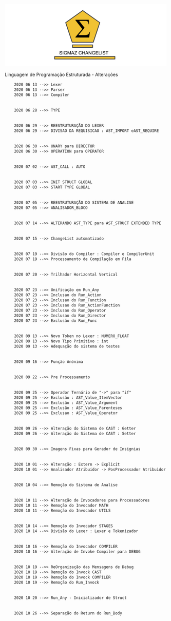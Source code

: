 ![ChangeList - Sigmaz](https://raw.githubusercontent.com/luandkg/Sigmaz/master/res/imagens/change.png)


Linguagem de Programação Estruturada - Alterações


		2020 06 13 -->> Lexer
		2020 06 13 -->> Parser
		2020 06 13 -->> Compiler


		2020 06 28 -->> TYPE


		2020 06 29 -->> REESTRUTURAÇÃO DO LEXER
		2020 06 29 -->> DIVISAO DA REQUISICAO : AST_IMPORT eAST_REQUIRE


		2020 06 30 -->> UNARY para DIRECTOR
		2020 06 30 -->> OPERATION para OPERATOR


		2020 07 02 -->> AST_CALL : AUTO


		2020 07 03 -->> INIT STRUCT GLOBAL
		2020 07 03 -->> START TYPE GLOBAL


		2020 07 05 -->> REESTRUTURAÇÃO DO SISTEMA DE ANALISE
		2020 07 05 -->> ANALISADOR_BLOCO


		2020 07 14 -->> ALTERANDO AST_TYPE para AST_STRUCT EXTENDED TYPE


		2020 07 15 -->> ChangeList automatizado


		2020 07 19 -->> Divisão do Compiler : Compiler e CompilerUnit
		2020 07 19 -->> Processamento de Compilação em Fila


		2020 07 20 -->> Trilhador Horizontal Vertical


		2020 07 23 -->> Unificação em Run_Any
		2020 07 23 -->> Inclusao do Run_Action
		2020 07 23 -->> Inclusao do Run_Function
		2020 07 23 -->> Inclusao do Run_ActionFunction
		2020 07 23 -->> Inclusao do Run_Operator
		2020 07 23 -->> Inclusao do Run_Director
		2020 07 23 -->> Exclusão do Run_Func


		2020 09 13 -->> Novo Token no Lexer : NUMERO_FLOAT
		2020 09 13 -->> Novo Tipo Primitivo : int
		2020 09 13 -->> Adequação do sistema de testes


		2020 09 16 -->> Função Anônima


		2020 09 22 -->> Pre Processamento


		2020 09 25 -->> Operador Ternário de "->" para "if"
		2020 09 25 -->> Exclusão : AST_Value_ItemVector
		2020 09 25 -->> Exclusão : AST_Value_Argument
		2020 09 25 -->> Exclusão : AST_Value_Parenteses
		2020 09 25 -->> Exclusao : AST_Value_Operator


		2020 09 26 -->> Alteração do Sistema de CAST : Getter
		2020 09 26 -->> Alteração do Sistema de CAST : Setter


		2020 09 30 -->> Imagens Fixas para Gerador de Insignias


		2020 10 01 -->> Alteração : Extern -> Explicit
		2020 10 01 -->> Analisador Atribuidor -> PosProcessador Atribuidor


		2020 10 04 -->> Remoção do Sistema de Analise


		2020 10 11 -->> Alteração de Invocadores para Processadores
		2020 10 11 -->> Remoção do Invocador MATH
		2020 10 11 -->> Remoção do Invocador UTILS


		2020 10 14 -->> Remoção do Invocador STAGES
		2020 10 14 -->> Divisão do Lexer : Lexer e Tokenizador


		2020 10 16 -->> Remoção do Invocador COMPILER
		2020 10 16 -->> Alteração de Invoke Compiler para DEBUG


		2020 10 19 -->> ReOrganização das Mensagens de Debug
		2020 10 19 -->> Remoção do Invock CAST
		2020 10 19 -->> Remoção do Invock COMPILER
		2020 10 19 -->> Remoção do Run_Invock


		2020 10 20 -->> Run_Any - Inicializador de Struct


		2020 10 26 -->> Separação do Return do Run_Body

